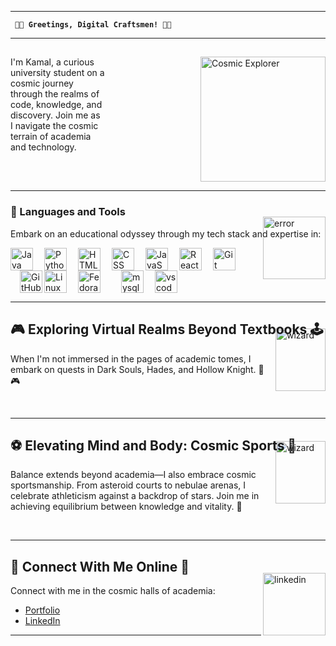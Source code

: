 
---

**` 👋🌌 Greetings, Digital Craftsmen! 👋🌌`**

---

## 

<p><img align="right" alt="Cosmic Explorer" width="200px" style="padding-left:150px; margin-top: 0px;" src="https://media.giphy.com/media/xT8qBhrlNooHBYR9f2/giphy.gif" /></p>

<p>I'm Kamal, a curious university student on a cosmic journey through the realms of code, knowledge, and discovery. Join me as I navigate the cosmic terrain of academia and technology. </p>

<br clear="all" />

---

### 🧰 Languages and Tools

<p>Embark on an educational odyssey through my tech stack and expertise in:</p>

<img align="right" alt="error" width="100px" style="; margin-top: -50px;" src="https://media.giphy.com/media/0TtX2qqpxp3pIafzio/giphy.gif"/>

<img align="left" alt="Java" width="36px" src="https://cdn.jsdelivr.net/gh/devicons/devicon/icons/java/java-original.svg"/>
<img align="left" alt="Python" width="36px" style="padding-left:15px;" src="https://cdn.jsdelivr.net/gh/devicons/devicon/icons/python/python-plain.svg" />

<img align="left" alt="HTML" width="36px" style="padding-left:15px;" src="https://cdn.jsdelivr.net/gh/devicons/devicon/icons/html5/html5-plain.svg" />
<img align="left" alt="CSS" width="36px" style="padding-left:15px;" src="https://cdn.jsdelivr.net/gh/devicons/devicon/icons/css3/css3-plain.svg" />
<img align="left" alt="JavaScript" width="36px" style="padding-left:15px;" src="https://cdn.jsdelivr.net/gh/devicons/devicon/icons/javascript/javascript-plain.svg" />
<img align="left" alt="React" width="36px" style="padding-left:15px;" src="https://cdn.jsdelivr.net/gh/devicons/devicon/icons/react/react-original.svg" />
<img align="left" alt="Git" width="36px" style="padding-left:15px;" src="https://cdn.jsdelivr.net/gh/devicons/devicon/icons/git/git-original.svg" />
<img align="left" alt="GitHub" width="36px" style="padding-left:15px;" src="https://cdn.jsdelivr.net/gh/devicons/devicon/icons/github/github-original.svg" />
<img align="left" alt="Linux" width="36px" style="padding-right:15px;" src="https://cdn.jsdelivr.net/gh/devicons/devicon/icons/linux/linux-original.svg" />
<img align="left" alt="Fedora" width="36px" style="padding-right:15px;" src="https://cdn.jsdelivr.net/gh/devicons/devicon/icons/fedora/fedora-original.svg" />
<img align="left" alt="mysql" width="36px" style="padding-left:15px;" src="https://cdn.jsdelivr.net/gh/devicons/devicon/icons/mysql/mysql-original.svg" />
<img align="left" alt="vscode" width="36px" style="padding-left:15px;" src="https://cdn.jsdelivr.net/gh/devicons/devicon/icons/vscode/vscode-original.svg" />

<br clear="all" />

---

## 🎮 Exploring Virtual Realms Beyond Textbooks 🕹️

<img align="right" alt="wizard" width="80" height="100" style="margin-top: -40px;" src="https://media.giphy.com/media/5FxBZGIya7tebjhoYZ/giphy.gif"/>

<p>When I'm not immersed in the pages of academic tomes, I embark on quests in Dark Souls, Hades, and Hollow Knight. 🌟🎮</p>

<br clear="all" />

---

## ⚽ Elevating Mind and Body: Cosmic Sports 🏀

<img align="right" alt="wizard" width="80" height="100" style="margin-top: -45px;" src="https://media.giphy.com/media/JH0Laf0HiLEFzMUqwL/giphy.gif"/>

<p>Balance extends beyond academia—I also embrace cosmic sportsmanship. From asteroid courts to nebulae arenas, I celebrate athleticism against a backdrop of stars. Join me in achieving equilibrium between knowledge and vitality. 🏀</p>
<br clear="all" />

---

## 🌠 Connect With Me Online 🌌

<img align="right" alt="linkedin" width="100px" style="; margin-top: -20px;" src="https://media.giphy.com/media/sQB6lgeTlv5Krjq7YN/giphy.gif"/>

<p>Connect with me in the cosmic halls of academia:</p>

- [Portfolio](https://kamal-khatri.vercel.app/)
- [LinkedIn]([https://portfoliowebsite.com](https://www.linkedin.com/in/khatri-kamal/))

---
<!-- 
![GitHub Stats](https://github-readme-stats.vercel.app/api?username=khatri-kamal&show_icons=true&theme=dark) -->
